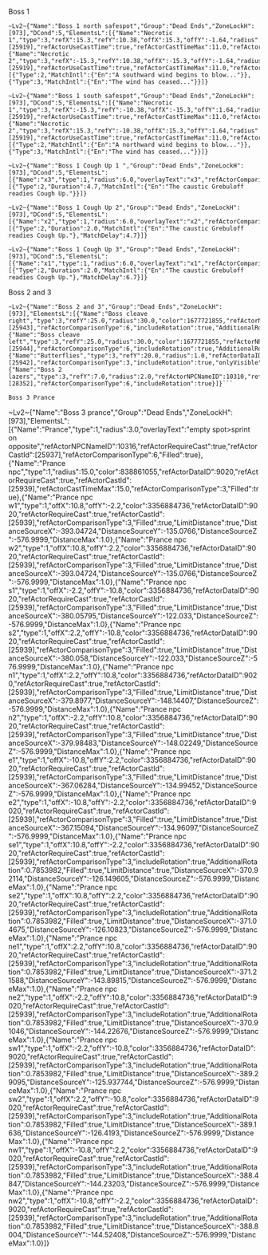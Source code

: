 Boss 1
```
~Lv2~{"Name":"Boss 1 north safespot","Group":"Dead Ends","ZoneLockH":[973],"DCond":5,"ElementsL":[{"Name":"Necrotic 1","type":3,"refX":15.3,"refY":10.38,"offX":15.3,"offY":-1.64,"radius":1.5,"color":3355508546,"refActorNPCNameID":10314,"refActorRequireCast":true,"refActorCastId":[25919],"refActorUseCastTime":true,"refActorCastTimeMax":11.0,"refActorUseOvercast":true,"FillStep":12.0,"refActorComparisonType":6,"includeRotation":true,"LimitDistance":true,"DistanceSourceX":275.7701,"DistanceSourceY":-194.28917,"DistanceSourceZ":501.0067,"DistanceMax":1.0},{"Name":"Necrotic 2","type":3,"refX":-15.3,"refY":10.38,"offX":-15.3,"offY":-1.64,"radius":1.5,"color":3355508546,"refActorNPCNameID":10314,"refActorRequireCast":true,"refActorCastId":[25919],"refActorUseCastTime":true,"refActorCastTimeMax":11.0,"refActorUseOvercast":true,"FillStep":12.0,"refActorComparisonType":6,"includeRotation":true,"LimitDistance":true,"DistanceSourceX":256.99652,"DistanceSourceY":-194.0715,"DistanceSourceZ":501.0067,"DistanceMax":1.0}],"UseTriggers":true,"Triggers":[{"Type":2,"MatchIntl":{"En":"A southward wind begins to blow..."}},{"Type":3,"MatchIntl":{"En":"The wind has ceased..."}}]}
```
```
~Lv2~{"Name":"Boss 1 south safespot","Group":"Dead Ends","ZoneLockH":[973],"DCond":5,"ElementsL":[{"Name":"Necrotic 1","type":3,"refX":-15.3,"refY":-10.38,"offX":-15.3,"offY":1.64,"radius":1.5,"color":3355508546,"refActorNPCNameID":10314,"refActorRequireCast":true,"refActorCastId":[25919],"refActorUseCastTime":true,"refActorCastTimeMax":11.0,"refActorUseOvercast":true,"FillStep":12.0,"refActorComparisonType":6,"includeRotation":true,"LimitDistance":true,"DistanceSourceX":257.02527,"DistanceSourceY":-161.46568,"DistanceSourceZ":501.0067,"DistanceMax":1.0},{"Name":"Necrotic 2","type":3,"refX":15.3,"refY":-10.38,"offX":15.3,"offY":1.64,"radius":1.5,"color":3355508546,"refActorNPCNameID":10314,"refActorRequireCast":true,"refActorCastId":[25919],"refActorUseCastTime":true,"refActorCastTimeMax":11.0,"refActorUseOvercast":true,"FillStep":12.0,"refActorComparisonType":6,"includeRotation":true,"LimitDistance":true,"DistanceSourceX":275.9144,"DistanceSourceY":-161.83939,"DistanceSourceZ":501.0067,"DistanceMax":1.0}],"UseTriggers":true,"Triggers":[{"Type":2,"MatchIntl":{"En":"A northward wind begins to blow..."}},{"Type":3,"MatchIntl":{"En":"The wind has ceased..."}}]}
```
```
~Lv2~{"Name":"Boss 1 Cough Up 1 ","Group":"Dead Ends","ZoneLockH":[973],"DCond":5,"ElementsL":[{"Name":"x3","type":1,"radius":6.0,"overlayText":"x3","refActorComparisonType":1}],"UseTriggers":true,"Triggers":[{"Type":2,"Duration":4.7,"MatchIntl":{"En":"The caustic Grebuloff readies Cough Up."}}]}
```
```
~Lv2~{"Name":"Boss 1 Cough Up 2","Group":"Dead Ends","ZoneLockH":[973],"DCond":5,"ElementsL":[{"Name":"x2","type":1,"radius":6.0,"overlayText":"x2","refActorComparisonType":1}],"UseTriggers":true,"Triggers":[{"Type":2,"Duration":2.0,"MatchIntl":{"En":"The caustic Grebuloff readies Cough Up."},"MatchDelay":4.7}]}
```
```
~Lv2~{"Name":"Boss 1 Cough Up 3","Group":"Dead Ends","ZoneLockH":[973],"DCond":5,"ElementsL":[{"Name":"x1","type":1,"radius":6.0,"overlayText":"x1","refActorComparisonType":1}],"UseTriggers":true,"Triggers":[{"Type":2,"Duration":2.0,"MatchIntl":{"En":"The caustic Grebuloff readies Cough Up."},"MatchDelay":6.7}]}
```

Boss 2 and 3
```
~Lv2~{"Name":"Boss 2 and 3","Group":"Dead Ends","ZoneLockH":[973],"ElementsL":[{"Name":"Boss cleave right","type":3,"refY":25.0,"radius":30.0,"color":1677721855,"refActorNPCNameID":10316,"refActorRequireCast":true,"refActorCastId":[25943],"refActorComparisonType":6,"includeRotation":true,"AdditionalRotation":1.5707964},{"Name":"Boss cleave left","type":3,"refY":25.0,"radius":30.0,"color":1677721855,"refActorNPCNameID":10316,"refActorRequireCast":true,"refActorCastId":[25944],"refActorComparisonType":6,"includeRotation":true,"AdditionalRotation":4.712389},{"Name":"Butterflies","type":3,"refY":20.0,"radius":1.0,"refActorDataID":13512,"refActorRequireCast":true,"refActorCastId":[25942],"refActorComparisonType":3,"includeRotation":true,"onlyVisible":true},{"Name":"Boss 2 lazers","type":3,"refY":7.0,"radius":2.0,"refActorNPCNameID":10310,"refActorRequireCast":true,"refActorCastId":[28352],"refActorComparisonType":6,"includeRotation":true}]}```

Boss 3 Prance
```
~Lv2~{"Name":"Boss 3 prance","Group":"Dead Ends","ZoneLockH":[973],"ElementsL":[{"Name":"Prance","type":1,"radius":3.0,"overlayText":"empty spot>sprint on opposite","refActorNPCNameID":10316,"refActorRequireCast":true,"refActorCastId":[25937],"refActorComparisonType":6,"Filled":true},{"Name":"Prance npc","type":1,"radius":15.0,"color":838861055,"refActorDataID":9020,"refActorRequireCast":true,"refActorCastId":[25939],"refActorCastTimeMax":15.0,"refActorComparisonType":3,"Filled":true},{"Name":"Prance npc w1","type":1,"offX":10.8,"offY":-2.2,"color":3356884736,"refActorDataID":9020,"refActorRequireCast":true,"refActorCastId":[25939],"refActorComparisonType":3,"Filled":true,"LimitDistance":true,"DistanceSourceX":-393.04724,"DistanceSourceY":-135.0766,"DistanceSourceZ":-576.9999,"DistanceMax":1.0},{"Name":"Prance npc w2","type":1,"offX":10.8,"offY":2.2,"color":3356884736,"refActorDataID":9020,"refActorRequireCast":true,"refActorCastId":[25939],"refActorComparisonType":3,"Filled":true,"LimitDistance":true,"DistanceSourceX":-393.04724,"DistanceSourceY":-135.0766,"DistanceSourceZ":-576.9999,"DistanceMax":1.0},{"Name":"Prance npc s1","type":1,"offX":-2.2,"offY":-10.8,"color":3356884736,"refActorDataID":9020,"refActorRequireCast":true,"refActorCastId":[25939],"refActorComparisonType":3,"Filled":true,"LimitDistance":true,"DistanceSourceX":-380.05795,"DistanceSourceY":-122.033,"DistanceSourceZ":-576.9999,"DistanceMax":1.0},{"Name":"Prance npc s2","type":1,"offX":2.2,"offY":-10.8,"color":3356884736,"refActorDataID":9020,"refActorRequireCast":true,"refActorCastId":[25939],"refActorComparisonType":3,"Filled":true,"LimitDistance":true,"DistanceSourceX":-380.058,"DistanceSourceY":-122.033,"DistanceSourceZ":-576.9999,"DistanceMax":1.0},{"Name":"Prance npc n1","type":1,"offX":2.2,"offY":10.8,"color":3356884736,"refActorDataID":9020,"refActorRequireCast":true,"refActorCastId":[25939],"refActorComparisonType":3,"Filled":true,"LimitDistance":true,"DistanceSourceX":-379.8977,"DistanceSourceY":-148.14407,"DistanceSourceZ":-576.9999,"DistanceMax":1.0},{"Name":"Prance npc n2","type":1,"offX":-2.2,"offY":10.8,"color":3356884736,"refActorDataID":9020,"refActorRequireCast":true,"refActorCastId":[25939],"refActorComparisonType":3,"Filled":true,"LimitDistance":true,"DistanceSourceX":-379.98483,"DistanceSourceY":-148.02249,"DistanceSourceZ":-576.9999,"DistanceMax":1.0},{"Name":"Prance npc e1","type":1,"offX":-10.8,"offY":2.2,"color":3356884736,"refActorDataID":9020,"refActorRequireCast":true,"refActorCastId":[25939],"refActorComparisonType":3,"Filled":true,"LimitDistance":true,"DistanceSourceX":-367.06284,"DistanceSourceY":-134.99452,"DistanceSourceZ":-576.9999,"DistanceMax":1.0},{"Name":"Prance npc e2","type":1,"offX":-10.8,"offY":-2.2,"color":3356884736,"refActorDataID":9020,"refActorRequireCast":true,"refActorCastId":[25939],"refActorComparisonType":3,"Filled":true,"LimitDistance":true,"DistanceSourceX":-367.15094,"DistanceSourceY":-134.96097,"DistanceSourceZ":-576.9999,"DistanceMax":1.0},{"Name":"Prance npc se1","type":1,"offX":10.8,"offY":-2.2,"color":3356884736,"refActorDataID":9020,"refActorRequireCast":true,"refActorCastId":[25939],"refActorComparisonType":3,"includeRotation":true,"AdditionalRotation":0.7853982,"Filled":true,"LimitDistance":true,"DistanceSourceX":-370.92114,"DistanceSourceY":-126.149605,"DistanceSourceZ":-576.9999,"DistanceMax":1.0},{"Name":"Prance npc se2","type":1,"offX":10.8,"offY":2.2,"color":3356884736,"refActorDataID":9020,"refActorRequireCast":true,"refActorCastId":[25939],"refActorComparisonType":3,"includeRotation":true,"AdditionalRotation":0.7853982,"Filled":true,"LimitDistance":true,"DistanceSourceX":-371.04675,"DistanceSourceY":-126.10823,"DistanceSourceZ":-576.9999,"DistanceMax":1.0},{"Name":"Prance npc ne1","type":1,"offX":2.2,"offY":10.8,"color":3356884736,"refActorDataID":9020,"refActorRequireCast":true,"refActorCastId":[25939],"refActorComparisonType":3,"includeRotation":true,"AdditionalRotation":0.7853982,"Filled":true,"LimitDistance":true,"DistanceSourceX":-371.21588,"DistanceSourceY":-143.89815,"DistanceSourceZ":-576.9999,"DistanceMax":1.0},{"Name":"Prance npc ne2","type":1,"offX":-2.2,"offY":10.8,"color":3356884736,"refActorDataID":9020,"refActorRequireCast":true,"refActorCastId":[25939],"refActorComparisonType":3,"includeRotation":true,"AdditionalRotation":0.7853982,"Filled":true,"LimitDistance":true,"DistanceSourceX":-370.91046,"DistanceSourceY":-144.22676,"DistanceSourceZ":-576.9999,"DistanceMax":1.0},{"Name":"Prance npc sw1","type":1,"offX":-2.2,"offY":-10.8,"color":3356884736,"refActorDataID":9020,"refActorRequireCast":true,"refActorCastId":[25939],"refActorComparisonType":3,"includeRotation":true,"AdditionalRotation":0.7853982,"Filled":true,"LimitDistance":true,"DistanceSourceX":-389.29095,"DistanceSourceY":-125.937744,"DistanceSourceZ":-576.9999,"DistanceMax":1.0},{"Name":"Prance npc sw2","type":1,"offX":2.2,"offY":-10.8,"color":3356884736,"refActorDataID":9020,"refActorRequireCast":true,"refActorCastId":[25939],"refActorComparisonType":3,"includeRotation":true,"AdditionalRotation":0.7853982,"Filled":true,"LimitDistance":true,"DistanceSourceX":-389.1636,"DistanceSourceY":-126.4193,"DistanceSourceZ":-576.9999,"DistanceMax":1.0},{"Name":"Prance npc nw1","type":1,"offX":-10.8,"offY":2.2,"color":3356884736,"refActorDataID":9020,"refActorRequireCast":true,"refActorCastId":[25939],"refActorComparisonType":3,"includeRotation":true,"AdditionalRotation":0.7853982,"Filled":true,"LimitDistance":true,"DistanceSourceX":-388.4847,"DistanceSourceY":-144.23203,"DistanceSourceZ":-576.9999,"DistanceMax":1.0},{"Name":"Prance npc nw2","type":1,"offX":-10.8,"offY":-2.2,"color":3356884736,"refActorDataID":9020,"refActorRequireCast":true,"refActorCastId":[25939],"refActorComparisonType":3,"includeRotation":true,"AdditionalRotation":0.7853982,"Filled":true,"LimitDistance":true,"DistanceSourceX":-388.8004,"DistanceSourceY":-144.52408,"DistanceSourceZ":-576.9999,"DistanceMax":1.0}]}
```
